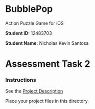 # BubblePop

Action Puzzle Game for iOS

__Student ID:__ 12483703

__Student Name:__ Nicholas Kevin Santosa

# Assessment Task 2

### Instructions

See the [Project Description](./docs/Project%202%20Description.md)

Place your project files in this directory.
